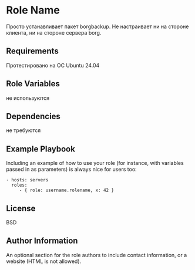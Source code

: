 Role Name
=========

Просто устанавливает пакет borgbackup. Не настраивает ни на стороне клиента, ни на стороне сервера borg.

Requirements
------------

Протестировано на ОС Ubuntu 24.04

Role Variables
--------------

не используются

Dependencies
------------

не требуются

Example Playbook
----------------

Including an example of how to use your role (for instance, with variables passed in as parameters) is always nice for users too:

    - hosts: servers
      roles:
         - { role: username.rolename, x: 42 }

License
-------

BSD

Author Information
------------------

An optional section for the role authors to include contact information, or a website (HTML is not allowed).
